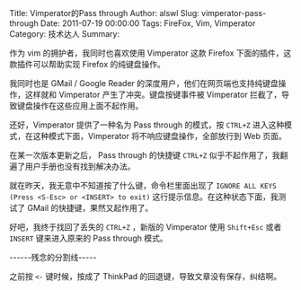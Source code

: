 Title: Vimperator的Pass through
Author: alswl
Slug: vimperator-pass-through
Date: 2011-07-19 00:00:00
Tags: FireFox, Vim, Vimperator
Category: 技术达人
Summary: 

作为 vim 的拥护者，我同时也喜欢使用 Vimperator 这款 Firefox 下面的插件，这款插件可以帮助实现 Firefox 的纯键盘操作。

我同时也是 GMail / Google Reader 的深度用户，他们在网页端也支持纯键盘操作，这样就和 Vimperator 产生了冲突。键盘按键事件被
Vimperator 拦截了，导致键盘操作在这些应用上面不起作用。

还好，Vimperator 提供了一种名为 Pass through 的模式，按 `CTRL+Z` 进入这种模式，在这种模式下面，Vimperator
将不响应键盘操作，全部放行到 Web 页面。

在某一次版本更新之后， Pass through 的快捷键 `CTRL+Z` 似乎不起作用了，我翻遍了用户手册也没有找到解决办法。

就在昨天，我无意中不知道按了什么键，命令栏里面出现了 `IGNORE ALL KEYS (Press <S-Esc> or <INSERT> to
exit)` 这行提示信息。在这种状态下面，我测试了 GMail 的快捷键，果然又起作用了。

好吧，我终于找回了丢失的 `CTRL+Z` ，新版的 Vimperator 使用 `Shift+Esc` 或者 `INSERT` 键来进入原来的 Pass
through 模式。

------残念的分割线-----

之前按 `<-` 键时候，按成了 ThinkPad 的回退键，导致文章没有保存，纠结啊。

